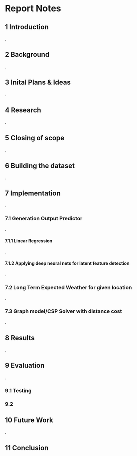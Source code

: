 # Report Notes

## 1 Introduction
.
## 2 Background
.
## 3 Inital Plans & Ideas
.
## 4 Research
.
## 5 Closing of scope
.
## 6 Building the dataset
.
## 7 Implementation
.
### 7.1 Generation Output Predictor
.
#### 7.1.1 Linear Regression
.
#### 7.1.2 Applying deep neural nets for latent feature detection
.
### 7.2 Long Term Expected Weather for given location
.
### 7.3 Graph model/CSP Solver with distance cost
.
## 8 Results
.
## 9 Evaluation
.
### 9.1 Testing

### 9.2

## 10 Future Work
.
## 11 Conclusion
